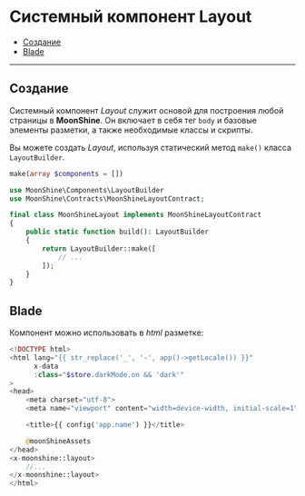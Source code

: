 # Системный компонент Layout

- [Создание](#make)
- [Blade](#blade)

---

<a name="make"></a>
## Создание

Системный компонент *Layout* служит основой для построения любой страницы в **MoonShine**. Он включает в себя тег `body` и базовые элементы разметки, а также необходимые классы и скрипты.

Вы можете создать *Layout*, используя статический метод `make()` класса `LayoutBuilder`.

```php
make(array $components = [])
```

```php
use MoonShine\Components\LayoutBuilder
use MoonShine\Contracts\MoonShineLayoutContract;

final class MoonShineLayout implements MoonShineLayoutContract
{
    public static function build(): LayoutBuilder
    {
        return LayoutBuilder::make([
            // ...
        ]);
    }
}
```

<a name="blade"></a>
## Blade

Компонент можно использовать в *html* разметке:

```php
<!DOCTYPE html>
<html lang="{{ str_replace('_', '-', app()->getLocale()) }}"
      x-data
      :class="$store.darkMode.on && 'dark'"
>
<head>
    <meta charset="utf-8">
    <meta name="viewport" content="width=device-width, initial-scale=1">

    <title>{{ config('app.name') }}</title>

    @moonShineAssets
</head>
<x-moonshine::layout>
    //...
</x-moonshine::layout>
</html>
```

